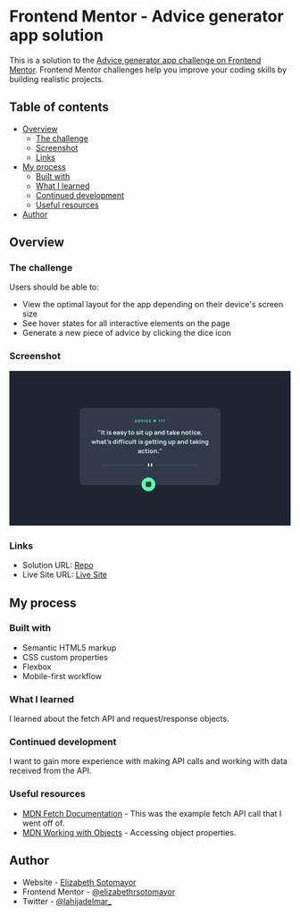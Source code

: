 # Frontend Mentor - Advice generator app solution

This is a solution to the [Advice generator app challenge on Frontend Mentor](https://www.frontendmentor.io/challenges/advice-generator-app-QdUG-13db). Frontend Mentor challenges help you improve your coding skills by building realistic projects.

## Table of contents

- [Overview](#overview)
  - [The challenge](#the-challenge)
  - [Screenshot](#screenshot)
  - [Links](#links)
- [My process](#my-process)
  - [Built with](#built-with)
  - [What I learned](#what-i-learned)
  - [Continued development](#continued-development)
  - [Useful resources](#useful-resources)
- [Author](#author)

## Overview

### The challenge

Users should be able to:

- View the optimal layout for the app depending on their device's screen size
- See hover states for all interactive elements on the page
- Generate a new piece of advice by clicking the dice icon

### Screenshot

![](screenshot.png)

### Links

- Solution URL: [Repo](https://github.com/elizabethrsotomayor/advice-generator-app)
- Live Site URL: [Live Site](https://elizabethrsotomayor.github.io/advice-generator-app/)

## My process

### Built with

- Semantic HTML5 markup
- CSS custom properties
- Flexbox
- Mobile-first workflow

### What I learned

I learned about the fetch API and request/response objects.

### Continued development

I want to gain more experience with making API calls and working with data received from the API.

### Useful resources

- [MDN Fetch Documentation](https://developer.mozilla.org/en-US/docs/Web/API/Fetch_API) - This was the example fetch API call that I went off of.
- [MDN Working with Objects](https://developer.mozilla.org/en-US/docs/Web/JavaScript/Guide/Working_with_Objects) - Accessing object properties.

## Author

- Website - [Elizabeth Sotomayor](https://elizabethrsotomayor.github.io/somyo2/)
- Frontend Mentor - [@elizabethrsotomayor](https://www.frontendmentor.io/profile/elizabethrsotomayor)
- Twitter - [@lahijadelmar\_](https://www.twitter.com/lahijadelmar_)
